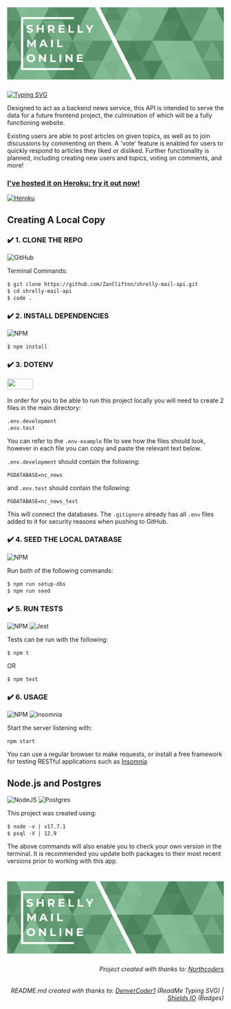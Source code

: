 # ![Shrelly Mail Online](https://github.com/ZanClifton/be-project-nc-news/blob/main/shrelly-mail-online.jpeg)

[![Typing SVG](https://readme-typing-svg.herokuapp.com?duration=2000&color=3F9748&multiline=true&lines=Zan+Clifton+|+Shrelly+Mail+Online;A+RESTful+API)](https://git.io/typing-svg)

Designed to act as a backend news service, this API is intended to serve the data for a future frontend project, the culmination of which will be a fully functioning website.

Existing users are able to post articles on given topics, as well as to join discussions by commenting on them. A 'vote' feature is enabled for users to quickly respond to articles they liked or disliked. Further functionality is planned, including creating new users and topics, voting on comments, and more!

### [I've hosted it on Heroku; try it out now!](https://shrelly-mail-online.herokuapp.com/api)
[![Heroku](https://img.shields.io/badge/heroku-%23430098.svg?style=for-the-badge&logo=heroku&logoColor=white)](https://shrelly-mail-online.herokuapp.com/api)

<!-- ###### Take a look at [a list of all the endpoints you can currently try](https://github.com/ZanClifton/be-project-nc-news/blob/main/endpoints.json) on GitHub (which is much easier for the human eye to read) -->

## Creating A Local Copy

### ✔️ 1. CLONE THE REPO
![GitHub](https://img.shields.io/badge/github-%23121011.svg?style=for-the-badge&logo=github&logoColor=white)

Terminal Commands:
```
$ git clone https://github.com/ZanClifton/shrelly-mail-api.git
$ cd shrelly-mail-api
$ code .
```

### ✔️ 2. INSTALL DEPENDENCIES
![NPM](https://img.shields.io/badge/NPM-%23000000.svg?style=for-the-badge&logo=npm&logoColor=white)
```
$ npm install
```

### ✔️ 3. DOTENV
<img height=25 width=60 src="https://github.com/ZanClifton/shrelly-mail-api/blob/main/env.png">

In order for you to be able to run this project locally you will need to create 2 files in the main directory:
```
.env.development
.env.test
```

You can refer to the ``` .env-example ``` file to see how the files should look, however in each file you can copy and paste the relevant text below.


``` .env.development ``` should contain the following:
```
PGDATABASE=nc_news
```

and ``` .env.test ``` should contain the following:
```
PGDATABASE=nc_news_test
```

This will connect the databases. The ``` .gitignore ``` already has all ``` .env ``` files added to it for security reasons when pushing to GitHub.

### ✔️ 4. SEED THE LOCAL DATABASE
![NPM](https://img.shields.io/badge/NPM-%23000000.svg?style=for-the-badge&logo=npm&logoColor=white)

Run both of the following commands:
```
$ npm run setup-dbs
$ npm run seed
```

### ✔️ 5. RUN TESTS
![NPM](https://img.shields.io/badge/NPM-%23000000.svg?style=for-the-badge&logo=npm&logoColor=white) ![Jest](https://img.shields.io/badge/-jest-%23C21325?style=for-the-badge&logo=jest&logoColor=white) 

Tests can be run with the following:
```
$ npm t
```
OR
```
$ npm test
```

### ✔️ 6. USAGE
![NPM](https://img.shields.io/badge/NPM-%23000000.svg?style=for-the-badge&logo=npm&logoColor=white) ![Insomnia](https://img.shields.io/badge/Insomnia-black?style=for-the-badge&logo=insomnia&logoColor=5849BE)

Start the server listening with:
```
npm start
```
You can use a regular browser to make requests, or install a free framework for testing RESTful applications such as [Insomnia](https://insomnia.rest/download)


## Node.js and Postgres
![NodeJS](https://img.shields.io/badge/node.js-6DA55F?style=for-the-badge&logo=node.js&logoColor=white) ![Postgres](https://img.shields.io/badge/postgres-%23316192.svg?style=for-the-badge&logo=postgresql&logoColor=white)

This project was created using:
```
$ node -v | v17.7.1
$ psql -V | 12.9
```
The above commands will also enable you to check your own version in the terminal. It is recommended you update both packages to their most recent versions prior to working with this app.

# ![Shrelly Mail Online](https://github.com/ZanClifton/be-project-nc-news/blob/main/shrelly-mail-online.jpeg)

<div align=right>
  <h6> Project created with thanks to: <a href="https://northcoders.com/">Northcoders</a></h6>
  <h6>README.md created with thanks to: <a href="https://git.io/typing-svg">DenverCoder1</a> (ReadMe Typing SVG) | <a href="https://shields.io/">Shields IO</a> (Badges)</h6> 
</div>
